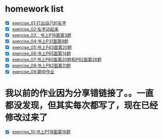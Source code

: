 # homework list
- [x] [exercise_01:打出自己的名字](https://github.com/kangjiehang/computational-physics_N2015301020076/blob/master/exercise_01.md )
- [x] [exercise_02:名字动起来](https://github.com/kangjiehang/computational-physics_N2015301020076/blob/master/exercise_02.md)
- [x] [exercise_03：书上P16面第3题](http://note.youdao.com/noteshare?id=92d1359f5f0b9faecfb505dc8bbef299)
- [x] [exercise_04:书上P31面第9题](http://note.youdao.com/noteshare?id=415c3bb764f58f953d3b158afd051f55)
- [x] [exercise_05:书上P43面第20题](http://note.youdao.com/noteshare?id=fa9f413ed29badf5a2dd664267316a00)
- [x] [exercise_06:书上P65面第14题](http://note.youdao.com/noteshare?id=47df69b18295f80769c2e80da312377c)
- [x] [exercise_07:书上P80面第20题和P82面第26题](http://note.youdao.com/noteshare?id=73f884ce8ed3448fd929a8b4230f6430)
- [x] [exercise_08:书上P82面第31题](http://note.youdao.com/noteshare?id=1a3a04577207e5db87f18c39087c6dc0)
- [x] [exercise_09:期中作业](https://github.com/kangjiehang/computational-physics_N2015301020076/blob/master/%E6%9C%9F%E4%B8%AD.md)
# 我以前的作业因为分享错链接了。。一直都没发现，但其实每次都写了，现在已经修改过来了
- [x] [exercise_10:书上P118面第16题]()
